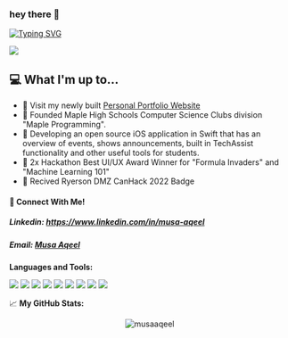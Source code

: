 ### hey there 👋

[![Typing SVG](https://readme-typing-svg.demolab.com?font=Helvetica&pause=1000&color=F7F7F7&width=435&lines=Student+and+Developer;Hackathon+Enthusiast+;4+years+of+coding+experience+;Software+Programming+Instructor+;Always+Learning;Musa+Aqeel)]()

![](https://komarev.com/ghpvc/?username=MusaAqeel)
## 💻 What I'm up to...

- 🔨 Visit my newly built [Personal Portfolio Website](https://personal-portfolio-o9sis519e-musaaqeel.vercel.app)
- 🔨 Founded Maple High Schools Computer Science Clubs division "Maple Programming". 
- 🔨 Developing an open source iOS application in Swift that has an overview of events, shows announcements, built in TechAssist functionality and other useful tools for students.
- 🥇  2x Hackathon Best UI/UX Award Winner for "Formula Invaders" and "Machine Learning 101"
- 👾  Recived Ryerson DMZ CanHack 2022 Badge

#### **📲 Connect With Me!**

##### Linkedin: https://www.linkedin.com/in/musa-aqeel
##### Email: [Musa Aqeel](mailto:musaaqeel2005@gmail.com?subject=[GitHub]%20Source%20Han%20Sans)




**Languages and Tools:**


<img src="https://img.shields.io/badge/Python-3776AB?style=for-the-badge&logo=python&logoColor=white"/> <img src="https://img.shields.io/badge/HTML-239120?style=for-the-badge&logo=html5&logoColor=white"/>
<img src="https://img.shields.io/badge/CSS-239120?&style=for-the-badge&logo=css3&logoColor=white"/>
<img src="https://img.shields.io/badge/JavaScript-323330?style=for-the-badge&logo=javascript&logoColor=F7DF1E"/>
<img src="https://img.shields.io/badge/Java-ED8B00?style=for-the-badge&logo=java&logoColor=white"/>
<img src="https://img.shields.io/badge/Visual_Studio-5C2D91?style=for-the-badge&logo=visual%20studio&logoColor=white"/>
<img src="https://img.shields.io/badge/IntelliJ_IDEA-000000.svg?style=for-the-badge&logo=intellij-idea&logoColor=white"/>
<img src="https://img.shields.io/badge/PyCharm-000000.svg?&style=for-the-badge&logo=PyCharm&logoColor=white"/>
<img src="https://img.shields.io/badge/mac%20os-000000?style=for-the-badge&logo=apple&logoColor=white"/>


📈 **My GitHub Stats:**  

<p align="center"> <img src="https://github-readme-stats.vercel.app/api?username=musaaqeel&show_icons=true&theme=prussian" alt="musaaqeel" />

